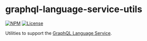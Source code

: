 # graphql-language-service-utils
[![NPM](https://img.shields.io/npm/v/graphql-language-service-utils.svg?style=flat-square)](https://npmjs.com/graphql-language-service-utils)
[![License](https://img.shields.io/npm/l/graphql-language-service-utils.svg?style=flat-square)](LICENSE)

Utilities to support the [GraphQL Language Service](https://github.com/graphql/graphql-language-service).
